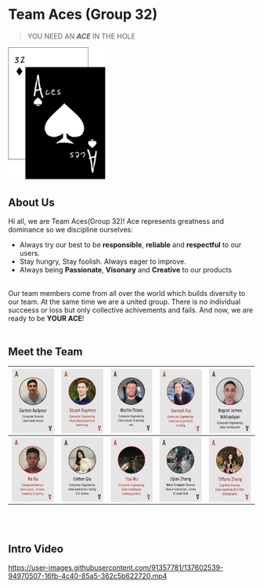 # Team Aces (Group 32)
> YOU NEED AN **<em>ACE</em>** IN THE HOLE

<img src="/admin/branding/logo.png" width="200">

## About Us
Hi all, we are Team Aces(Group 32)! Ace represents greatness and dominance so we discipline ourselves:
- Always try our best to be **responsible**, **reliable** and **respectful** to our users.
- Stay hungry, Stay foolish. Always eager to improve.
- Always being **Passionate**, **Visonary** and **Creative** to our products
<br></br>

Our team members come from all over the world which builds diversity to our team. At the same time we are a united group. There is no individual succeess or loss but only collective achivements and fails. And now, we are ready to be **YOUR ACE**! 
<br></br>

## Meet the Team
| <a href="https://aalipoure34.github.io/Lab-1-Repo/"><img src="/member/team-cards/eamon.JPG" width=168 align=center></a> | <a href="https://stuartboynton1.github.io/CSE110/"><img src="/member/team-cards/stuart.JPG" width=168 align=center></a> | <a href="https://martin-flores1023.github.io/GitHub-Pages/"><img src="/member/team-cards/martin.JPG" width=168 align=center></a> | <a href="https://hannahhui5184.github.io/CSE110-Github-pages/"><img src="/member/team-cards/hannah.JPG" width=168 align=center></a> | <a href="https://airbornejaws.github.io/CSE_110_Lab1/"><img src="/member/team-cards/bagrat.JPG" width=168 align=center></a> |
| ------------- | ------------- | ------------- | ------------- | ------------- |
| <a href="https://github.com/ouke025/CSE110-Pages/blob/add-read-me2/index.md#my-homepage"><img src="/member/team-cards/ke.JPG" width=168 align=center></a>  | <a href="https://c3qiu.github.io/CSE110-Lab1/"><img src="/member/team-cards/esther.JPG" width=168 align=center></a> | <a href="https://github.com/yow008"><img src="/member/team-cards/you.JPG" width=168 align=center></a> | <a href="https://spikevzzj.github.io/cse110-lab1/"><img src="/member/team-cards/zijian.JPG" width=168 align=center></a> | <a href="https://zhongtiff.github.io/CSE110_LAB1/"><img src="/member/team-cards/tiffany.JPG" width=168 align=center></a> |
<br></br>

<!--- Team Cards without borders, but didn't know how to fix the alignment. If someone wants to figure this out, then you can go ahead an replace the above table version. Otherwise just delete this if we want to use the table version.
<div>
<a href="https://aalipoure34.github.io/Lab-1-Repo/"><img src="/member/team-cards/eamon.JPG" width=169 align=left></a>
<a href="https://stuartboynton1.github.io/CSE110/"><img src="/member/team-cards/stuart.JPG" width=169 align=left></a>
<a href="https://martin-flores1023.github.io/GitHub-Pages/"><img src="/member/team-cards/martin.JPG" width=169 align=left></a>
<a href="https://hannahhui5184.github.io/CSE110-Github-pages/"><img src="/member/team-cards/hannah.JPG" width=169 align=left></a>
<a href="https://airbornejaws.github.io/CSE_110_Lab1/"><img src="/member/team-cards/bagrat.JPG" width=169 align=left></a>
</div>

<div>
<a href="https://github.com/ouke025/CSE110-Pages/blob/add-read-me2/index.md#my-homepage"><img src="/member/team-cards/ke.JPG" width=170 align=left></a>
<a href="https://c3qiu.github.io/CSE110-Lab1/"><img src="/member/team-cards/esther.JPG" width=170 align=left></a>
<a href="https://github.com/yow008"><img src="/member/team-cards/you.JPG" width=170 align=left></a>
<a href="https://spikevzzj.github.io/cse110-lab1/"><img src="/member/team-cards/zijian.JPG" width=170 align=left></a>
<a href="https://zhongtiff.github.io/CSE110_LAB1/"><img src="/member/team-cards/tiffany.JPG" width=170 align=left></a>
</div>
--->

## Intro Video
https://user-images.githubusercontent.com/91357781/137602539-94970507-16fb-4c40-85a5-362c5b622720.mp4
